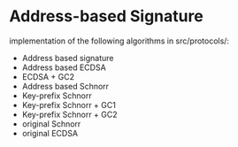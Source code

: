 # Address-based Signature
implementation of the following algorithms in src/protocols/:
- Address based signature
- Address based ECDSA
- ECDSA + GC2
- Address based Schnorr
- Key-prefix Schnorr 
- Key-prefix Schnorr + GC1
- Key-prefix Schnorr + GC2
- original Schnorr
- original ECDSA